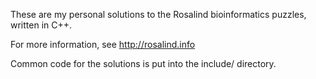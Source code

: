 These are my personal solutions to the Rosalind bioinformatics puzzles,
written in C++.

For more information, see http://rosalind.info

Common code for the solutions is put into the include/ directory.
